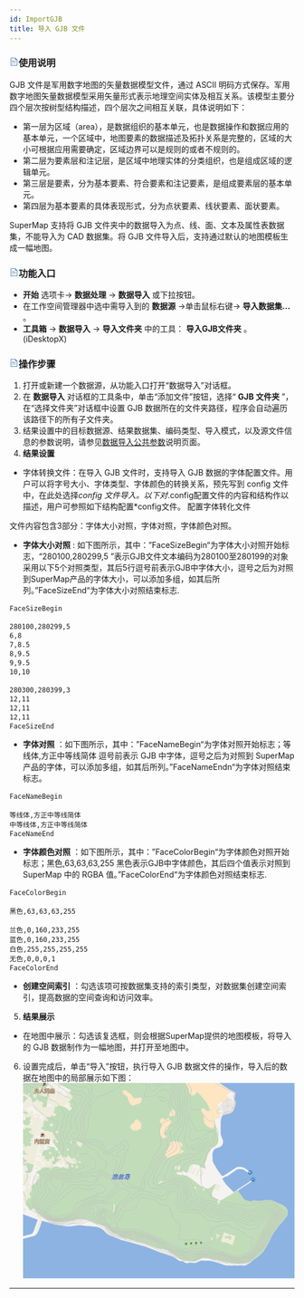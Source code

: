 ```yaml
---
id: ImportGJB
title: 导入 GJB 文件  
---  
```

### ![](../../img/read.gif)使用说明

GJB 文件是军用数字地图的矢量数据模型文件，通过 ASCII
明码方式保存。军用数字地图矢量数据模型采用矢量形式表示地理空间实体及相互关系。该模型主要分四个层次按树型结构描述，四个层次之间相互关联，具体说明如下：

* 第一层为区域（area），是数据组织的基本单元，也是数据操作和数据应用的基本单元，一个区域中，地图要素的数据描述及拓扑关系是完整的，区域的大小可根据应用需要确定，区域边界可以是规则的或者不规则的。
* 第二层为要素层和注记层，是区域中地理实体的分类组织，也是组成区域的逻辑单元。
* 第三层是要素，分为基本要素、符合要素和注记要素，是组成要素层的基本单元。
* 第四层为基本要素的具体表现形式，分为点状要素、线状要素、面状要素。

SuperMap 支持将 GJB 文件夹中的数据导入为点、线、面、文本及属性表数据集，不能导入为 CAD 数据集。将 GJB
文件导入后，支持通过默认的地图模板生成一幅地图。

### ![](../../img/read.gif)功能入口

* **开始** 选项卡-> **数据处理** -> **数据导入** 或下拉按钮。
* 在工作空间管理器中选中需导入到的 **数据源** ->单击鼠标右键-> **导入数据集...** 。
* **工具箱** -> **数据导入** -> **导入文件夹** 中的工具： **导入GJB文件夹** 。(iDesktopX)

### ![](../../img/read.gif)操作步骤

1. 打开或新建一个数据源，从功能入口打开“数据导入”对话框。
2. 在 **数据导入** 对话框的工具条中，单击“添加文件”按钮，选择“ **GJB 文件夹** ”，在“选择文件夹”对话框中设置 GJB 数据所在的文件夹路径，程序会自动遍历该路径下的所有子文件夹。
3. 结果设置中的目标数据源、结果数据集、编码类型、导入模式，以及源文件信息的参数说明，请参见[数据导入公共参数](ParameterSettingDia)说明页面。
4. **结果设置**
* 字体转换文件：在导入 GJB 文件时，支持导入 GJB 数据的字体配置文件。用户可以将字号大小、字体类型、字体颜色的转换关系，预先写到 config 文件中，在此处选择*config 文件导入。以下对*.config配置文件的内容和结构作以描述，用户可参照如下结构配置*config文件。
配置字体转化文件

文件内容包含3部分：字体大小对照，字体对照，字体颜色对照。

  * **字体大小对照** : 如下图所示，其中：”FaceSizeBegin“为字体大小对照开始标志，“280100,280299,5 ”表示GJB文件文本编码为280100至280199的对象采用以下5个对照类型，其后5行逗号前表示GJB中字体大小，逗号之后为对照到SuperMap产品的字体大小，可以添加多组，如其后所列。”FaceSizeEnd“为字体大小对照结束标志.   

```
FaceSizeBegin

280100,280299,5  
6,8  
7,8.5  
8,9.5  
9,9.5  
10,10  

280300,280399,3  
12,11  
12,11  
12,11  
FaceSizeEnd  
```

  * **字体对照** ：如下图所示，其中：”FaceNameBegin“为字体对照开始标志；等线体,方正中等线简体 逗号前表示 GJB 中字体，逗号之后为对照到 SuperMap 产品的字体，可以添加多组，如其后所列。”FaceNameEndn“为字体对照结束标志。 
```
FaceNameBegin

等线体,方正中等线简体  
中等线体,方正中等线简体  
FaceNameEnd  
```

  * **字体颜色对照** ：如下图所示，其中：”FaceColorBegin“为字体颜色对照开始标志；黑色,63,63,63,255 黑色表示GJB中字体颜色，其后四个值表示对照到 SuperMap 中的 RGBA 值。”FaceColorEnd“为字体颜色对照结束标志. 
```
FaceColorBegin

黑色,63,63,63,255

兰色,0,160,233,255  
蓝色,0,160,233,255  
白色,255,255,255,255  
无色,0,0,0,1  
FaceColorEnd  
```
* **创建空间索引** ：勾选该项可按数据集支持的索引类型，对数据集创建空间索引，提高数据的空间查询和访问效率。
5. **结果展示**
* 在地图中展示：勾选该复选框，则会根据SuperMap提供的地图模板，将导入的 GJB 数据制作为一幅地图，并打开至地图中。
6. 设置完成后，单击“导入”按钮，执行导入 GJB 数据文件的操作，导入后的数据在地图中的局部展示如下图：  ![](img/GJBResult.png)  
---  


